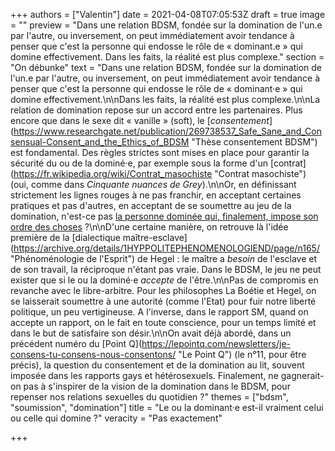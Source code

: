+++
authors = ["Valentin"]
date = 2021-04-08T07:05:53Z
draft = true
image = ""
preview = "Dans une relation BDSM, fondée sur la domination de l'un.e par l'autre, ou inversement, on peut immédiatement avoir tendance à penser que c'est la personne qui endosse le rôle de « dominant.e » qui domine effectivement. Dans les faits, la réalité est plus complexe."
section = "On débunke"
text = "Dans une relation BDSM, fondée sur la domination de l'un.e par l'autre, ou inversement, on peut immédiatement avoir tendance à penser que c'est la personne qui endosse le rôle de « dominant·e » qui domine effectivement.\n\nDans les faits, la réalité est plus complexe.\n\nLa relation de domination repose sur un accord entre les partenaires. Plus encore que dans le sexe dit « vanille » (soft), le [_consentement_](https://www.researchgate.net/publication/269738537_Safe_Sane_and_Consensual-Consent_and_the_Ethics_of_BDSM \"Thèse consentement BDSM\") est fondamental. Des règles strictes sont mises en place pour garantir la sécurité du ou de la dominé·e, par exemple sous la forme d'un [contrat](https://fr.wikipedia.org/wiki/Contrat_masochiste \"Contrat masochiste\") (oui, comme dans _Cinquante nuances de Grey_).\n\nOr, en définissant strictement les lignes rouges à ne pas franchir, en acceptant certaines pratiques et pas d'autres, en acceptant de se soumettre au jeu de la domination, n'est-ce pas [la personne dominé](https://pokaa.fr/2018/10/05/le-bdsm-loin-des-cliches-raconte-par-un-strasbourgeois-bien-renseigne/)[e qui, finalement, impose son ordre des choses](https://pokaa.fr/2018/10/05/le-bdsm-loin-des-cliches-raconte-par-un-strasbourgeois-bien-renseigne/) ?\n\nD'une certaine manière, on retrouve là l'idée première de la [dialectique maître-esclave](https://archive.org/details/1HYPPOLITEPHENOMENOLOGIEND/page/n165/ \"Phénoménologie de l'Esprit\") de Hegel : le maître a _besoin_ de l'esclave et de son travail, la réciproque n'étant pas vraie. Dans le BDSM, le jeu ne peut exister que si le ou la dominé·e _accepte_ de l'être.\n\nPas de compromis en revanche avec le libre-arbitre. Pour les philosophes La Boétie et Hegel, on se laisserait soumettre à une autorité (comme l'Etat) pour fuir notre liberté politique, un peu vertigineuse. A l'inverse, dans le rapport SM, quand on accepte un rapport, on le fait en toute conscience, pour un temps limité et dans le but de satisfaire son désir.\n\nOn avait déjà abordé, dans un précédent numéro du [Point Q](https://lepointq.com/newsletters/je-consens-tu-consens-nous-consentons/ \"Le Point Q\") (le n°11, pour être précis), la question du consentement et de la domination au lit, souvent imposée dans les rapports gays et hétérosexuels. Finalement, ne gagnerait-on pas à s'inspirer de la vision de la domination dans le BDSM, pour repenser nos relations sexuelles du quotidien ?"
themes = ["bdsm", "soumission", "domination"]
title = "Le ou la dominant·e est-il vraiment celui ou celle qui domine ?"
veracity = "Pas exactement"

+++
